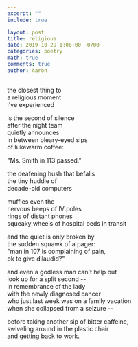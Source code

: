 ```yaml
---
excerpt: ""
include: true

layout: post
title: religious
date: 2019-10-29 1:00:00 -0700
categories: poetry
math: true
comments: true
author: Aaron
---
```


the closest thing to  
a religious moment  
i've experienced  

is the second of silence  
after the night team  
quietly announces  
in between bleary-eyed sips  
of lukewarm coffee:  

"Ms. Smith in 113 passed."  

the deafening hush that befalls  
the tiny huddle of  
decade-old computers  

muffles even the  
nervous beeps of IV poles  
rings of distant phones  
squeaky wheels of hospital beds in transit  

and the quiet is only broken by  
the sudden squawk of a pager:  
"man in 107 is complaining of pain,  
ok to give dilaudid?"  

and even a godless man can't help but  
look up for a split second --  
in remembrance of the lady  
with the newly diagnosed cancer  
who just last week was on a family vacation  
when she collapsed from a seizure --   

before taking another sip of bitter caffeine,  
swiveling around in the plastic chair  
and getting back to work.

